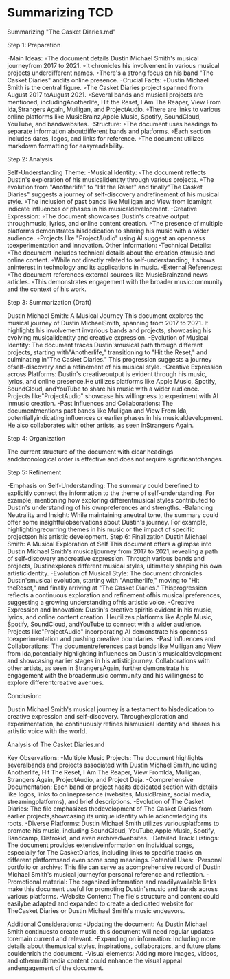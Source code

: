 # Summarizing TCD

Summarizing "The Casket Diaries.md"

Step 1: Preparation

-Main Ideas:
◦The document details Dustin Michael Smith's musical journeyfrom 2017 to 2021.
◦It chronicles his involvement in various musical projects underdifferent names.
◦There's a strong focus on his band "The Casket Diaries" andits online presence.
-Crucial Facts:
◦Dustin Michael Smith is the central figure.
◦The Casket Diaries project spanned from August 2017 toAugust 2021.
◦Several bands and musical projects are mentioned, includingAnotherlife, Hit the Reset, I Am The Reaper, View From Ida,Strangers Again, Mulligan, and ProjectAudio.
◦There are links to various online platforms like MusicBrainz,Apple Music, Spotify, SoundCloud, YouTube, and bandwebsites.
-Structure:
◦The document uses headings to separate information aboutdifferent bands and platforms.
◦Each section includes dates, logos, and links for reference.
◦The document utilizes markdown formatting for easyreadability.

Step 2: Analysis

Self-Understanding Theme:
-Musical Identity:
◦The document reflects Dustin's exploration of his musicalidentity through various projects.
◦The evolution from "Anotherlife" to "Hit the Reset" and finally"The Casket Diaries" suggests a journey of self-discovery andrefinement of his musical style.
◦The inclusion of past bands like Mulligan and View from Idamight indicate influences or phases in his musicaldevelopment.
-Creative Expression:
◦The document showcases Dustin's creative output throughmusic, lyrics, and online content creation.
◦The presence of multiple platforms demonstrates hisdedication to sharing his music with a wider audience.
◦Projects like "ProjectAudio" using AI suggest an openness toexperimentation and innovation.
Other Information:
-Technical Details:
◦The document includes technical details about the creation ofmusic and online content.
◦While not directly related to self-understanding, it shows aninterest in technology and its applications in music.
-External References:
◦The document references external sources like MusicBrainzand news articles.
◦This demonstrates engagement with the broader musiccommunity and the context of his work.

Step 3: Summarization (Draft)

Dustin Michael Smith: A Musical Journey
This document explores the musical journey of Dustin MichaelSmith, spanning from 2017 to 2021. It highlights his involvement invarious bands and projects, showcasing his evolving musicalidentity and creative expression.
-Evolution of Musical Identity: The document traces Dustin'smusical path through different projects, starting with"Anotherlife," transitioning to "Hit the Reset," and culminating in"The Casket Diaries." This progression suggests a journey ofself-discovery and a refinement of his musical style.
-Creative Expression across Platforms: Dustin's creativeoutput is evident through his music, lyrics, and online presence.He utilizes platforms like Apple Music, Spotify, SoundCloud, andYouTube to share his music with a wider audience. Projects like"ProjectAudio" showcase his willingness to experiment with AI inmusic creation.
-Past Influences and Collaborations: The documentmentions past bands like Mulligan and View From Ida, potentiallyindicating influences or earlier phases in his musicaldevelopment. He also collaborates with other artists, as seen inStrangers Again.

Step 4: Organization

The current structure of the document with clear headings andchronological order is effective and does not require significantchanges.

Step 5: Refinement

-Emphasis on Self-Understanding: The summary could berefined to explicitly connect the information to the theme of self-understanding. For example, mentioning how exploring differentmusical styles contributed to Dustin's understanding of his ownpreferences and strengths.
-Balancing Neutrality and Insight: While maintaining aneutral tone, the summary could offer some insightfulobservations about Dustin's journey. For example, highlightingrecurring themes in his music or the impact of specific projectson his artistic development.
Step 6: Finalization
Dustin Michael Smith: A Musical Exploration of Self
This document offers a glimpse into Dustin Michael Smith's musicaljourney from 2017 to 2021, revealing a path of self-discovery andcreative expression. Through various bands and projects, Dustinexplores different musical styles, ultimately shaping his own artisticidentity.
-Evolution of Musical Style: The document chronicles Dustin'smusical evolution, starting with "Anotherlife," moving to "Hit theReset," and finally arriving at "The Casket Diaries." Thisprogression reflects a continuous exploration and refinement ofhis musical preferences, suggesting a growing understanding ofhis artistic voice.
-Creative Expression and Innovation: Dustin's creative spiritis evident in his music, lyrics, and online content creation. Heutilizes platforms like Apple Music, Spotify, SoundCloud, andYouTube to connect with a wider audience. Projects like"ProjectAudio" incorporating AI demonstrate his openness toexperimentation and pushing creative boundaries.
-Past Influences and Collaborations: The documentreferences past bands like Mulligan and View from Ida,potentially highlighting influences on Dustin's musicaldevelopment and showcasing earlier stages in his artisticjourney. Collaborations with other artists, as seen in StrangersAgain, further demonstrate his engagement with the broadermusic community and his willingness to explore differentcreative avenues.

Conclusion:

Dustin Michael Smith's musical journey is a testament to hisdedication to creative expression and self-discovery. Throughexploration and experimentation, he continuously refines hismusical identity and shares his artistic voice with the world.


Analysis of The Casket Diaries.md

Key Observations:
-Multiple Music Projects: The document highlights severalbands and projects associated with Dustin Michael Smith,including Anotherlife, Hit The Reset, I Am The Reaper, View FromIda, Mulligan, Strangers Again, ProjectAudio, and Project Deja.
-Comprehensive Documentation: Each band or project hasits dedicated section with details like logos, links to onlinepresence (websites, MusicBrainz, social media, streamingplatforms), and brief descriptions.
-Evolution of The Casket Diaries: The file emphasizes thedevelopment of The Casket Diaries from earlier projects,showcasing its unique identity while acknowledging its roots.
-Diverse Platforms: Dustin Michael Smith utilizes variousplatforms to promote his music, including SoundCloud, YouTube,Apple Music, Spotify, Bandcamp, Distrokid, and even archivedwebsites.
-Detailed Track Listings: The document provides extensiveinformation on individual songs, especially for The CasketDiaries, including links to specific tracks on different platformsand even some song meanings.
Potential Uses:
-Personal portfolio or archive: This file can serve as acomprehensive record of Dustin Michael Smith's musical journeyfor personal reference and reflection.
-Promotional material: The organized information and readilyavailable links make this document useful for promoting Dustin'smusic and bands across various platforms.
-Website Content: The file's structure and content could easilybe adapted and expanded to create a dedicated website for TheCasket Diaries or Dustin Michael Smith's music endeavors.

Additional Considerations:
-Updating the document: As Dustin Michael Smith continuesto create music, this document will need regular updates toremain current and relevant.
-Expanding on information: Including more details about themusical styles, inspirations, collaborators, and future plans couldenrich the document.
-Visual elements: Adding more images, videos, and othermultimedia content could enhance the visual appeal andengagement of the document.
